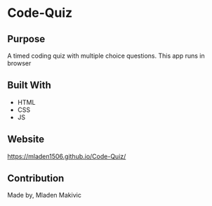 # Code-Quiz

## Purpose

A timed coding quiz with multiple choice questions.
This app runs in browser

## Built With
* HTML
* CSS
* JS

## Website
https://mladen1506.github.io/Code-Quiz/

## Contribution
Made by, Mladen Makivic
